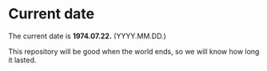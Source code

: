 # Current date

The current date is **1974.07.22.** (YYYY.MM.DD.)

This repository will be good when the world ends, so we will know how long it lasted.